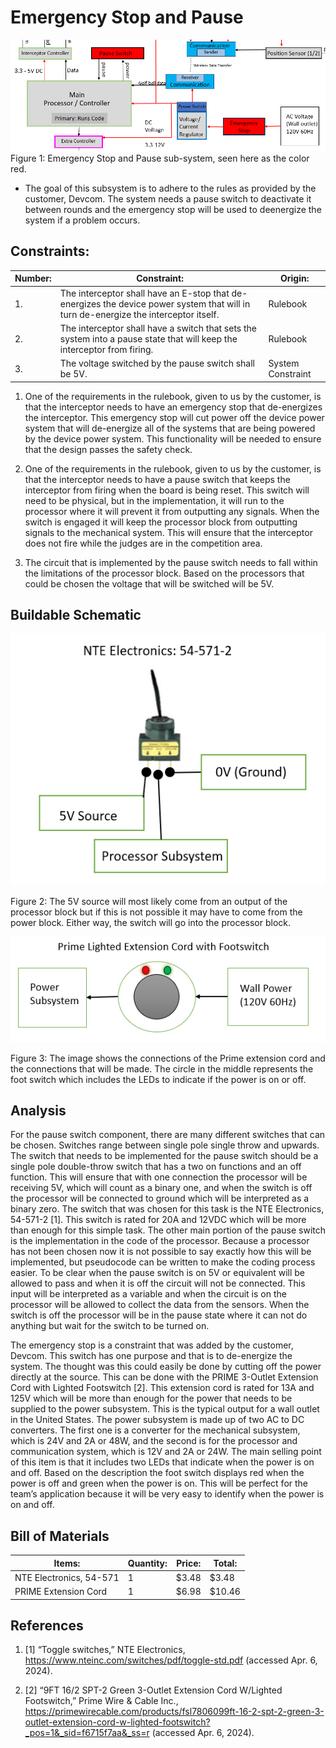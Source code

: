 # Emergency Stop and Pause

![System](../Images/EstopandPause/E-StopPauseImage.png)
Figure 1: Emergency Stop and Pause sub-system, seen here as the color red.

- The goal of this subsystem is to adhere to the rules as provided by the customer, Devcom. The system needs a pause switch to deactivate it between rounds and the emergency stop will be used to deenergize the system if a problem occurs.

## **Constraints:**

| **Number:** | **Constraint:** | **Origin:** | 
| --- | --- | --- |
| 1. | The interceptor shall have an E-stop that de-energizes the device power system that will in turn de-energize the interceptor itself. | Rulebook |
| 2. | The interceptor shall have a switch that sets the system into a pause state that will keep the interceptor from firing.  | Rulebook |
| 3. | The voltage switched by the pause switch shall be 5V. | System Constraint|

1. One of the requirements in the rulebook, given to us by the customer, is that the interceptor needs to have an emergency stop that de-energizes the interceptor. This emergency stop will cut power off the device power system that will de-energize all of the systems that are being powered by the device power system. This functionality will be needed to ensure that the design passes the safety check.
   
2. One of the requirements in the rulebook, given to us by the customer, is that the interceptor needs to have a pause switch that keeps the interceptor from firing when the board is being reset. This switch will need to be physical, but in the implementation, it will run to the processor where it will prevent it from outputting any signals. When the switch is engaged it will keep the processor block from outputting signals to the mechanical system. This will ensure that the interceptor does not fire while the judges are in the competition area.
   
3. The circuit that is implemented by the pause switch needs to fall within the limitations of the processor block. Based on the processors that could be chosen the voltage that will be switched will be 5V.
## Buildable Schematic
![System](../Images/Switch_Buildable_2.png)

Figure 2: The 5V source will most likely come from an output of the processor block but if this is not possible it may have to come from the power block. Either way, the switch will go into the processor block. 


![System](../Images/E-Stop_Buildable.png)

Figure 3: The image shows the connections of the Prime extension cord and the connections that will be made. The circle in the middle represents the foot switch which includes the LEDs to indicate if the power is on or off. 

## **Analysis**
For the pause switch component, there are many different switches that can be chosen. Switches range between single pole single throw and upwards. The switch that needs to be implemented for the pause switch should be a single pole double-throw switch that has a two on functions and an off function. This will ensure that with one connection the processor will be receiving 5V, which will count as a binary one, and when the switch is off the processor will be connected to ground which will be interpreted as a binary zero. The switch that was chosen for this task is the NTE Electronics, 54-571-2 [1]. This switch is rated for 20A and 12VDC which will be more than enough for this simple task. The other main portion of the pause switch is the implementation in the code of the processor. Because a processor has not been chosen now it is not possible to say exactly how this will be implemented, but pseudocode can be written to make the coding process easier. To be clear when the pause switch is on 5V or equivalent will be allowed to pass and when it is off the circuit will not be connected. This input will be interpreted as a variable and when the circuit is on the processor will be allowed to collect the data from the sensors. When the switch is off the processor will be in the pause state where it can not do anything but wait for the switch to be turned on.

The emergency stop is a constraint that was added by the customer, Devcom. This switch has one purpose and that is to de-energize the system. The thought was this could easily be done by cutting off the power directly at the source. This can be done with the PRIME 3-Outlet Extension Cord with Lighted Footswitch [2]. This extension cord is rated for 13A and 125V which will be more than enough for the power that needs to be supplied to the power subsystem. This is the typical output for a wall outlet in the United States. The power subsystem is made up of two AC to DC converters. The first one is a converter for the mechanical subsystem, which is 24V and 2A or 48W, and the second is for the processor and communication system, which is 12V and 2A or 24W. The main selling point of this item is that it includes two LEDs that indicate when the power is on and off. Based on the description the foot switch displays red when the power is off and green when the power is on. This will be perfect for the team’s application because it will be very easy to identify when the power is on and off. 


## Bill of Materials

| **Items:** | **Quantity:** | **Price:** | **Total:** |
| --- | --- | --- | --- |
| NTE Electronics, 54-571 | 1 | $3.48 | $3.48 |
| PRIME Extension Cord | 1 | $6.98 | $10.46 |

## References
1. [1] “Toggle switches,” NTE Electronics, https://www.nteinc.com/switches/pdf/toggle-std.pdf (accessed Apr. 6, 2024).

2. [2] “9FT 16/2 SPT-2 Green 3-Outlet Extension Cord W/Lighted Footswitch,” Prime Wire & Cable Inc., https://primewirecable.com/products/fsl7806099ft-16-2-spt-2-green-3-outlet-extension-cord-w-lighted-footswitch?_pos=1&_sid=f6715f7aa&_ss=r (accessed Apr. 6, 2024). 
‌
